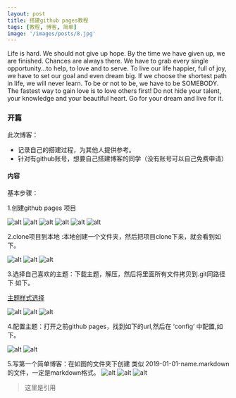 ```yaml
---
layout: post
title: 搭建github pages教程
tags: [教程, 博客, 简单]
image: '/images/posts/8.jpg'
---
```

Life is hard. We should not give up hope. By the time we have given up, we are finished. Chances are always there. We have to grab every single opportunity...to help, to love and to serve. To live our life happier, full of joy, we have to set our goal and even dream big. If we choose the shortest path in life, we will never learn. To be or not to be, we have to be SOMEBODY. The fastest way to gain love is to love others first! Do not hide your talent, your knowledge and your beautiful heart. Go for your dream and live for it.

### 开篇

此次博客：
* 记录自己的搭建过程，为其他人提供参考。
* 针对有github账号，想要自己搭建博客的同学（没有账号可以自己免费申请）


#### 内容

基本步骤：

1.创建github pages 项目

<!-- 这里这个路径，需要使用相对路径 blogs/2019/09/27/当前目录 所以，要加载图片，需要闲返回blogs路径，再寻在 -->
![alt](../../../../images/posts/first/1.png)
![alt](../../../../images/posts/first/2.png)
![alt](../../../../images/posts/first/3.png)
![alt](../../../../images/posts/first/4.png)
![alt](../../../../images/posts/first/5.png)
![alt](../../../../images/posts/first/6.png)

2.clone项目到本地 :本地创建一个文件夹，然后把项目clone下来，就会看到如下。

![alt](../../../../images/posts/first/7.png)
![alt](../../../../images/posts/first/8.png)
![alt](../../../../images/posts/first/9.png)

3.选择自己喜欢的主题：下载主题，解压，然后将里面所有文件拷贝到.git同路径下 如下。

[主题样式选择](http://jekyllthemes.org/)

![alt](../../../../images/posts/first/10.png)
![alt](../../../../images/posts/first/11.png)
![alt](../../../../images/posts/first/12.png)

4.配置主题：打开之前github pages，找到如下的url,然后在  ‘config’ 中配置,如下。

![alt](../../../../images/posts/first/13.png)
![alt](../../../../images/posts/first/15.png)

5.写第一个简单博客：在如图的文件夹下创建 类似 2019-01-01-name.markdown的文件，一定是markdown格式。
![alt](../../../../images/posts/first/16.png)
![alt](../../../../images/posts/first/17.png)
![alt](../../../../images/posts/first/18.png)



> 这里是引用
